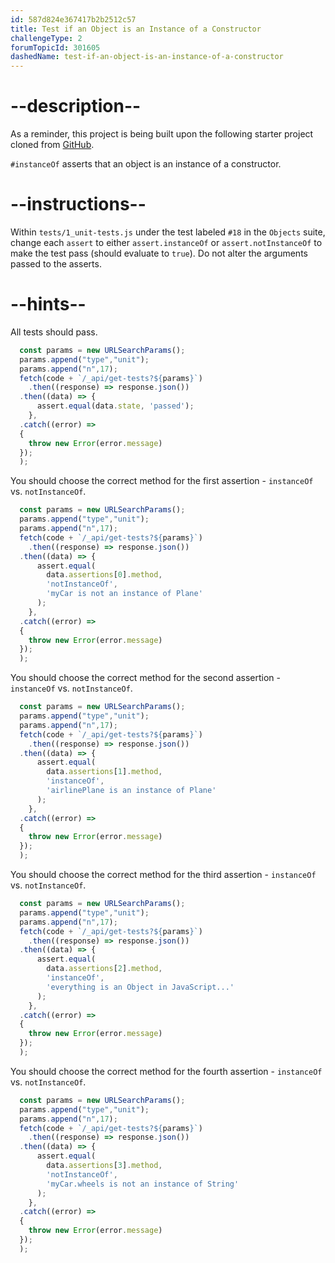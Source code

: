 ```yaml
---
id: 587d824e367417b2b2512c57
title: Test if an Object is an Instance of a Constructor
challengeType: 2
forumTopicId: 301605
dashedName: test-if-an-object-is-an-instance-of-a-constructor
---
```


# --description--

As a reminder, this project is being built upon the following starter project cloned from <a href="https://github.com/freeCodeCamp/boilerplate-mochachai/" target="_blank" rel="noopener noreferrer nofollow">GitHub</a>.

`#instanceOf` asserts that an object is an instance of a constructor.

# --instructions--

Within `tests/1_unit-tests.js` under the test labeled `#18` in the `Objects` suite, change each `assert` to either `assert.instanceOf` or `assert.notInstanceOf` to make the test pass (should evaluate to `true`). Do not alter the arguments passed to the asserts.

# --hints--

All tests should pass.

```js
  const params = new URLSearchParams();
  params.append("type","unit");
  params.append("n",17);
  fetch(code + `/_api/get-tests?${params}`)
	.then((response) => response.json())
  .then((data) => {
      assert.equal(data.state, 'passed');
    },
  .catch((error) =>
  {
    throw new Error(error.message)
  });
  );
```

You should choose the correct method for the first assertion - `instanceOf` vs. `notInstanceOf`.

```js
  const params = new URLSearchParams();
  params.append("type","unit");
  params.append("n",17);
  fetch(code + `/_api/get-tests?${params}`)
	.then((response) => response.json())
  .then((data) => {
      assert.equal(
        data.assertions[0].method,
        'notInstanceOf',
        'myCar is not an instance of Plane'
      );
    },
  .catch((error) =>
  {
    throw new Error(error.message)
  });
  );
```

You should choose the correct method for the second assertion - `instanceOf` vs. `notInstanceOf`.

```js
  const params = new URLSearchParams();
  params.append("type","unit");
  params.append("n",17);
  fetch(code + `/_api/get-tests?${params}`)
	.then((response) => response.json())
  .then((data) => {
      assert.equal(
        data.assertions[1].method,
        'instanceOf',
        'airlinePlane is an instance of Plane'
      );
    },
  .catch((error) =>
  {
    throw new Error(error.message)
  });
  );
```

You should choose the correct method for the third assertion - `instanceOf` vs. `notInstanceOf`.

```js
  const params = new URLSearchParams();
  params.append("type","unit");
  params.append("n",17);
  fetch(code + `/_api/get-tests?${params}`)
	.then((response) => response.json())
  .then((data) => {
      assert.equal(
        data.assertions[2].method,
        'instanceOf',
        'everything is an Object in JavaScript...'
      );
    },
  .catch((error) =>
  {
    throw new Error(error.message)
  });
  );
```

You should choose the correct method for the fourth assertion - `instanceOf` vs. `notInstanceOf`.

```js
  const params = new URLSearchParams();
  params.append("type","unit");
  params.append("n",17);
  fetch(code + `/_api/get-tests?${params}`)
	.then((response) => response.json())
  .then((data) => {
      assert.equal(
        data.assertions[3].method,
        'notInstanceOf',
        'myCar.wheels is not an instance of String'
      );
    },
  .catch((error) =>
  {
    throw new Error(error.message)
  });
  );
```
